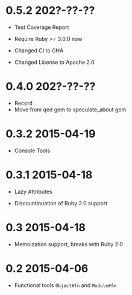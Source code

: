 # 0.5.2 202?-??-??

* Test Coverage Report

* Require Ruby >= 3.0.0 now

* Changed CI to GHA

* Changed License to Apache 2.0

# 0.4.0 202?-??-??

* Record
* Move from qed gem to speculate_about gem

# 0.3.2 2015-04-19

* Console Tools

# 0.3.1 2015-04-18

* Lazy Attributes

* Discountinuation of Ruby 2.0 support

# 0.3 2015-04-18

* Memoization support, breaks with Ruby 2.0

# 0.2 2015-04-06

* Functional tools `Object#fn` and `Module#fm` 
